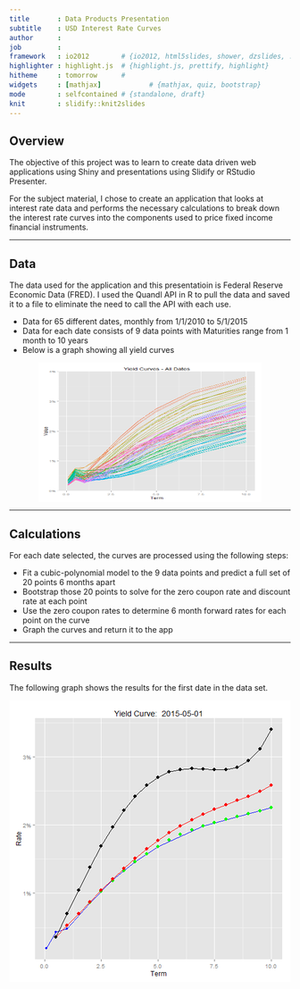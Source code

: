 ```yaml
---
title       : Data Products Presentation
subtitle    : USD Interest Rate Curves
author      : 
job         : 
framework   : io2012        # {io2012, html5slides, shower, dzslides, ...}
highlighter : highlight.js  # {highlight.js, prettify, highlight}
hitheme     : tomorrow      # 
widgets     : [mathjax]            # {mathjax, quiz, bootstrap}
mode        : selfcontained # {standalone, draft}
knit        : slidify::knit2slides
---
```



## Overview
The objective of this project was to learn to create data driven web applications using Shiny and presentations using Slidify or RStudio Presenter. 

For the subject material, I chose to create an application that looks at interest rate data and performs the necessary calculations to break down the interest rate curves into the components used to price fixed income financial instruments.  

---
## Data
The data used for the application and this presentatioin is Federal Reserve Economic Data (FRED). I used the Quandl API in R to pull the data and saved it to a file to eliminate the need to call the API with each use. 
* Data for 65 different dates, monthly from 1/1/2010 to 5/1/2015
* Data for each date consists of 9 data points with Maturities range from 1 month to 10 years
* Below is a graph showing all yield curves

<img src="assets/fig/unnamed-chunk-1-1.png" title="plot of chunk unnamed-chunk-1" alt="plot of chunk unnamed-chunk-1" width="400px" height="250px" style="display: block; margin: auto;" />

---
## Calculations
For each date selected, the curves are processed using the following steps:
* Fit a cubic-polynomial model to the 9 data points and predict a full set of 20 points 6 months apart
* Bootstrap those 20 points to solve for the zero coupon rate and discount rate at each point  
* Use the zero coupon rates to determine 6 month forward rates for each point on the curve
* Graph the curves and return it to the app

---
## Results
The following graph shows the results for the first date in the data set.

![plot of chunk unnamed-chunk-2](assets/fig/unnamed-chunk-2-1.png) 
